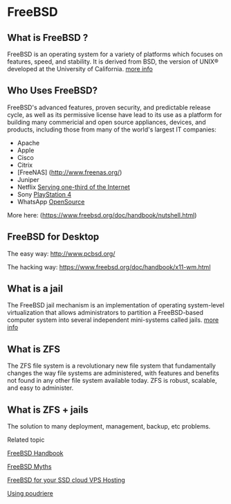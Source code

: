 FreeBSD
=======

What is FreeBSD ?
-----------------

FreeBSD is an operating system for a variety of platforms which focuses on features, speed, and stability. It is derived from BSD, the version of UNIX® developed at the University of California. [more info](https://people.freebsd.org/~blackend/flyer-logo.pdf)

Who Uses FreeBSD?
-----------------

FreeBSD's advanced features, proven security, and predictable release cycle, as well as its permissive license have lead to its use as a platform for building many commericial and open source appliances, devices, and products, including those from many of the world's largest IT companies:

* Apache
* Apple
* Cisco
* Citrix
* [FreeNAS] (http://www.freenas.org/)
* Juniper
* Netflix [Serving one-third of the Internet](https://www.youtube.com/watch?v=FL5U4wr86L4)
* Sony [PlayStation 4](http://en.wikipedia.org/wiki/PlayStation_4_system_software)
* WhatsApp [OpenSource](http://www.whatsapp.com/opensource/)

More here: (https://www.freebsd.org/doc/handbook/nutshell.html)


FreeBSD for Desktop
-------------------

The easy way:  http://www.pcbsd.org/

The hacking way: https://www.freebsd.org/doc/handbook/x11-wm.html



What is a **jail**
------------------

The FreeBSD jail mechanism is an implementation of operating system-level virtualization that allows administrators to partition a FreeBSD-based computer system into several independent mini-systems called jails. [more info](https://www.freebsd.org/doc/handbook/jails.html)


What is ZFS
-----------

The ZFS file system is a revolutionary new file system that fundamentally changes the way file systems are administered, with features and benefits not found in any other file system available today. ZFS is robust, scalable, and easy to administer.


What is ZFS + jails
-------------------

The solution to many deployment, management, backup, etc problems.



Related topic

[FreeBSD Handbook](https://www.freebsd.org/doc/handbook/)

[FreeBSD Myths](https://wiki.freebsd.org/Myths)

[FreeBSD for your SSD cloud VPS Hosting](https://www.atlantic.net/blog/2014/04/08/freebsd-ssd-cloud-vps-hosting-10-reasons/)

[Using poudriere](https://dan.langille.org/2014/04/04/using-poudriere-to-create-a-custom-freebsd-repository-for-package-installation/)
